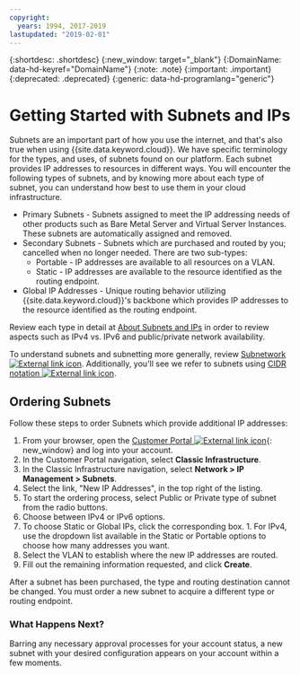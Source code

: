 ```yaml
---
copyright:
  years: 1994, 2017-2019
lastupdated: "2019-02-01"
---
```


{:shortdesc: .shortdesc}
{:new_window: target="_blank"}
{:DomainName: data-hd-keyref="DomainName"}
{:note: .note}
{:important: .important}
{:deprecated: .deprecated}
{:generic: data-hd-programlang="generic"}

# Getting Started with Subnets and IPs

Subnets are an important part of how you use the internet, and that's also true when using {{site.data.keyword.cloud}}. We have specific terminology for the types, and uses, of subnets found on our platform. Each subnet provides IP addresses to resources in different ways. You will encounter the following types of subnets, and by knowing more about each type of subnet, you can understand how best to use them in your cloud infrastructure.

  * Primary Subnets - Subnets assigned to meet the IP addressing needs of other products such as Bare Metal Server and Virtual Server Instances. These subnets are automatically assigned and removed.
  * Secondary Subnets - Subnets which are purchased and routed by you; cancelled when no longer needed. There are two sub-types:
    * Portable - IP addresses are available to all resources on a VLAN.
    * Static - IP addresses are available to the resource identified as the routing endpoint.
  * Global IP Addresses - Unique routing behavior utilizing {{site.data.keyword.cloud}}'s backbone which provides IP addresses to the resource identified as the routing endpoint.

Review each type in detail at [About Subnets and IPs](/docs/infrastructure/subnets?topic=subnets-about-subnets-and-ips) in order to review aspects such as IPv4 vs. IPv6 and public/private network availability.

To understand subnets and subnetting more generally, review [Subnetwork ![External link icon](../../icons/launch-glyph.svg "External link icon")](https://en.wikipedia.org/wiki/Subnetwork).
Additionally, you'll see we refer to subnets using [CIDR notation ![External link icon](../../icons/launch-glyph.svg "External link icon")](https://en.wikipedia.org/wiki/Classless_Inter-Domain_Routing).


## Ordering Subnets

Follow these steps to order Subnets which provide additional IP addresses:

  1. From your browser, open the [Customer Portal ![External link icon](../../icons/launch-glyph.svg "External link icon")](https://{DomainName}/){: new_window} and log into your account.
  1. In the Customer Portal navigation, select **Classic Infrastructure**. 
  1. In the Classic Infrastructure navigation, select **Network > IP Management > Subnets**.
  1. Select the link, "New IP Addresses", in the top right of the listing.
  1. To start the ordering process, select Public or Private type of subnet from the radio buttons.
  1. Choose between IPv4 or IPv6 options.
  1. To choose Static or Global IPs, click the corresponding box. 
    1. For IPv4, use the dropdown list available in the Static or Portable options to choose how many addresses you want. 
  1. Select the VLAN to establish where the new IP addresses are routed.
  1. Fill out the remaining information requested, and click **Create**.


After a subnet has been purchased, the type and routing destination cannot be changed. You must order a new subnet to acquire a different type or routing endpoint.

### What Happens Next?

Barring any necessary approval processes for your account status, a new subnet with your desired configuration appears on your account within a few moments.
